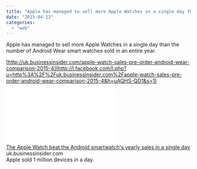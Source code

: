 ```yaml
---
title: "Apple has managed to sell more Apple Watches in a single day than the number of..."
date: "2015-04-13"
categories: 
  - "web"
---
```


Apple has managed to sell more Apple Watches in a single day than the number of Android Wear smart watches sold in an entire year.  
  
[http://uk.businessinsider.com/apple-watch-sales-pre-order-android-wear-comparison-2015-4](http://l.facebook.com/l.php?u=http%3A%2F%2Fuk.businessinsider.com%2Fapple-watch-sales-pre-order-android-wear-comparison-2015-4&h=uAQHS-QD1&s=1)  
  
[![](images/safe_image.php?d=AQCsAxaiVGeArxtf&w=158&h=158&url=http%3A%2F%2Fstatic3.uk.businessinsider.com%2Fimage%2F552b7c72833c9efc7ac84026%2Fthe-apple-watch-beat-the-android-smartwatchs-yearly-sales-in-a-single-day.jpg)](http://l.facebook.com/l.php?u=http%3A%2F%2Fuk.businessinsider.com%2Fapple-watch-sales-pre-order-android-wear-comparison-2015-4&h=xAQFS9JMj&s=1)  
[The Apple Watch beat the Android smartwatch's yearly sales in a single day](http://l.facebook.com/l.php?u=http%3A%2F%2Fuk.businessinsider.com%2Fapple-watch-sales-pre-order-android-wear-comparison-2015-4&h=JAQG20kO8&s=1)  
uk.businessinsider.com  
Apple sold 1 million devices in a day.
